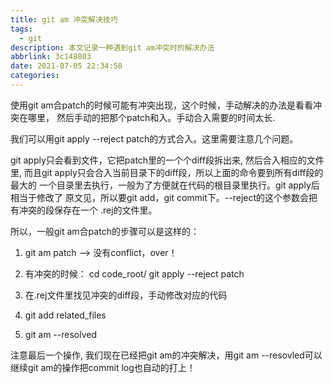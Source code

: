 ```yaml
---
title: git am 冲突解决技巧
tags:
  - git
description: 本文记录一种遇到git am冲突时的解决办法
abbrlink: 3c148803
date: 2021-07-05 22:34:58
categories:
---
```


使用git am合patch的时候可能有冲突出现，这个时候，手动解决的办法是看看冲突在哪里，
然后手动的把那个patch和入。手动合入需要的时间太长.

我们可以用git apply --reject patch的方式合入。这里需要注意几个问题。

git apply只会看到文件，它把patch里的一个个diff段拆出来, 然后合入相应的文件里,
而且git apply只会合入当前目录下的diff段，所以上面的命令要到所有diff段的最大的
一个目录里去执行，一般为了方便就在代码的根目录里执行。git apply后相当于修改了
原文见，所以要git add，git commit下。--reject的这个参数会把有冲突的段保存在一个
.rej的文件里。

所以，一般git am合patch的步骤可以是这样的：

1. git am patch     --> 没有conflict，over！

2. 有冲突的时候： cd code_root/
		  git apply --reject patch

3. 在.rej文件里找见冲突的diff段，手动修改对应的代码

4. git add related_files

5. git am --resolved

注意最后一个操作, 我们现在已经把git am的冲突解决，用git am --resovled可以继续git
am的操作把commit log也自动的打上！
